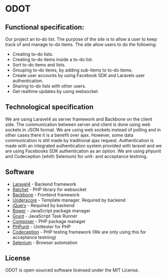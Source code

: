 ODOT
==================================================

Functional specification:
--------------------------------------

Our project an to-do list. The purpose of the site is to allow a user to keep track of and manage to-do items.
The site allow users to do the following:
- Creating to-do lists.
- Creating to-do items inside a to-do list.
- Sort to-do items and lists.
- Grouping to-do items, by adding sub-items to to-do items.
- Create user accounts by using Facebook SDK and Laravels user authentication.
- Sharing to-do lists with other users.
- Get realtime updates by using websocket

Technological specification
--------------------------------------

We are using Laravel4 as server framework and Backbone on the client side. The communication between server and client is done using web sockets in JSON format. We are using web sockets instead of polling and in other cases there it is a benefit over ajax. However, some data communication is still made by traditional ajax request.
Authentication is made with an integrated authentication system provided with laravel and we are using Facebooks SDK authentication as an option.
We are using phpunit and Codeception (whith Selenium) for unit- and acceptance testning.

## Software

- [Laravel4](http://laravel.com/) - Backend framework
- [Ratchet](http://socketo.me/) - PHP library for websocket
- [Backbone](http://backbonejs.org) - Frontend framework
- [Underscore](http://underscorejs.org/) - Template manager. Required by backend
- [jQuery](http://jquery.com/) - Required by backend
- [Bower](https://github.com/bower/bower) - JavaScript package manager
- [Grunt](http://gruntjs.com/) - JavaScript Task Runner
- [Composer](http://getcomposer.org/) - PHP package manager
- [PHPunit](https://github.com/sebastianbergmann/phpunit/) - Unittester for PHP
- [Codeception](http://codeception.com/) - PHP testing framework (We are only using this for acceptance testning)
- [Selenium](http://seleniumhq.org) - Browser automation


## License
ODOT is open-sourced software licensed under the MIT License.